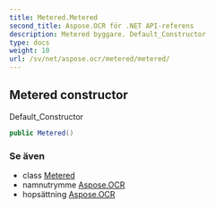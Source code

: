 ```yaml
---
title: Metered.Metered
second_title: Aspose.OCR för .NET API-referens
description: Metered byggare. Default_Constructor
type: docs
weight: 10
url: /sv/net/aspose.ocr/metered/metered/
---
```

## Metered constructor

Default_Constructor

```csharp
public Metered()
```

### Se även

* class [Metered](../)
* namnutrymme [Aspose.OCR](../../metered/)
* hopsättning [Aspose.OCR](../../../)



